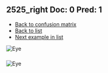 ## 2525_right Doc: 0 Pred: 1
- [Back to confusion matrix](https://github.com/juliandewit/kaggle_retinopathy/blob/master/matrix.md)
- [Back to list](https://github.com/juliandewit/kaggle_retinopathy/blob/master/lists/01/list.md)
- [Next example in list](https://github.com/juliandewit/kaggle_retinopathy/blob/master/lists/01/25/25265_right.md)

![Eye](https://retinopaty.blob.core.windows.net/size1024/2525_right_0.jpeg)

### 

![Eye]()
